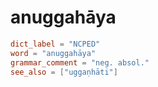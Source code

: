 # anuggahāya

``` toml
dict_label = "NCPED"
word = "anuggahāya"
grammar_comment = "neg. absol."
see_also = ["uggaṇhāti"]
```


